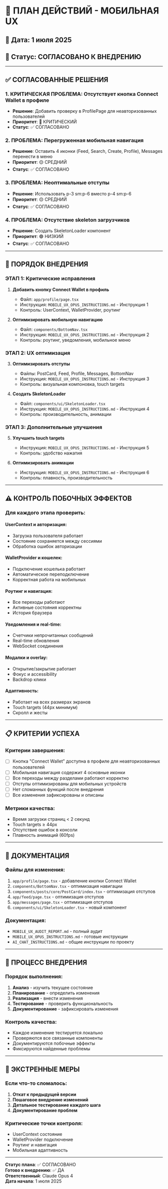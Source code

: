 # 📱 ПЛАН ДЕЙСТВИЙ - МОБИЛЬНАЯ UX

## 📅 Дата: 1 июля 2025
## 🎯 Статус: СОГЛАСОВАНО К ВНЕДРЕНИЮ

---

## ✅ СОГЛАСОВАННЫЕ РЕШЕНИЯ

### **1. КРИТИЧЕСКАЯ ПРОБЛЕМА: Отсутствует кнопка Connect Wallet в профиле**
- **Решение**: Добавить проверку в ProfilePage для неавторизованных пользователей
- **Приоритет**: 🔴 КРИТИЧЕСКИЙ
- **Статус**: ✅ СОГЛАСОВАНО

### **2. ПРОБЛЕМА: Перегруженная мобильная навигация**
- **Решение**: Оставить 4 иконки (Feed, Search, Create, Profile), Messages перенести в меню
- **Приоритет**: 🟡 СРЕДНИЙ
- **Статус**: ✅ СОГЛАСОВАНО

### **3. ПРОБЛЕМА: Неоптимальные отступы**
- **Решение**: Использовать p-3 sm:p-6 вместо p-4 sm:p-6
- **Приоритет**: 🟡 СРЕДНИЙ
- **Статус**: ✅ СОГЛАСОВАНО

### **4. ПРОБЛЕМА: Отсутствие skeleton загрузчиков**
- **Решение**: Создать SkeletonLoader компонент
- **Приоритет**: 🟢 НИЗКИЙ
- **Статус**: ✅ СОГЛАСОВАНО

---

## 🚀 ПОРЯДОК ВНЕДРЕНИЯ

### **ЭТАП 1: Критические исправления**
1. **Добавить кнопку Connect Wallet в профиль**
   - Файл: `app/profile/page.tsx`
   - Инструкция: `MOBILE_UX_OPUS_INSTRUCTIONS.md` - Инструкция 1
   - Контроль: UserContext, WalletProvider, роутинг

2. **Оптимизировать мобильную навигацию**
   - Файл: `components/BottomNav.tsx`
   - Инструкция: `MOBILE_UX_OPUS_INSTRUCTIONS.md` - Инструкция 2
   - Контроль: роутинг, уведомления, мобильное меню

### **ЭТАП 2: UX оптимизация**
3. **Оптимизировать отступы**
   - Файлы: PostCard, Feed, Profile, Messages, BottomNav
   - Инструкция: `MOBILE_UX_OPUS_INSTRUCTIONS.md` - Инструкция 3
   - Контроль: визуальная компоновка, touch targets

4. **Создать SkeletonLoader**
   - Файл: `components/ui/SkeletonLoader.tsx`
   - Инструкция: `MOBILE_UX_OPUS_INSTRUCTIONS.md` - Инструкция 4
   - Контроль: производительность, анимации

### **ЭТАП 3: Дополнительные улучшения**
5. **Улучшить touch targets**
   - Инструкция: `MOBILE_UX_OPUS_INSTRUCTIONS.md` - Инструкция 5
   - Контроль: удобство нажатия

6. **Оптимизировать анимации**
   - Инструкция: `MOBILE_UX_OPUS_INSTRUCTIONS.md` - Инструкция 6
   - Контроль: плавность, производительность

---

## ⚠️ КОНТРОЛЬ ПОБОЧНЫХ ЭФФЕКТОВ

### **Для каждого этапа проверить:**

#### **UserContext и авторизация:**
- Загрузка пользователя работает
- Состояние сохраняется между сессиями
- Обработка ошибок авторизации

#### **WalletProvider и кошелек:**
- Подключение кошелька работает
- Автоматическое переподключение
- Корректная работа на мобильных

#### **Роутинг и навигация:**
- Все переходы работают
- Активные состояния корректны
- История браузера

#### **Уведомления и real-time:**
- Счетчики непрочитанных сообщений
- Real-time обновления
- WebSocket соединения

#### **Модалки и overlay:**
- Открытие/закрытие работает
- Фокус и accessibility
- Backdrop клики

#### **Адаптивность:**
- Работает на всех размерах экранов
- Touch targets (44px минимум)
- Скролл и жесты

---

## 📋 КРИТЕРИИ УСПЕХА

### **Критерии завершения:**
- [ ] Кнопка "Connect Wallet" доступна в профиле для неавторизованных пользователей
- [ ] Мобильная навигация содержит 4 основные иконки
- [ ] Все переходы между разделами работают корректно
- [ ] Отступы оптимизированы для мобильных устройств
- [ ] Нет сломанных функций после внедрения
- [ ] Все изменения зафиксированы и описаны

### **Метрики качества:**
- Время загрузки страниц < 2 секунд
- Touch targets ≥ 44px
- Отсутствие ошибок в консоли
- Плавность анимаций (60fps)

---

## 📝 ДОКУМЕНТАЦИЯ

### **Файлы для изменения:**
1. `app/profile/page.tsx` - добавление кнопки Connect Wallet
2. `components/BottomNav.tsx` - оптимизация навигации
3. `components/posts/core/PostCard/index.tsx` - оптимизация отступов
4. `app/feed/page.tsx` - оптимизация отступов
5. `app/messages/page.tsx` - оптимизация отступов
6. `components/ui/SkeletonLoader.tsx` - новый компонент

### **Документация:**
- `MOBILE_UX_AUDIT_REPORT.md` - полный аудит
- `MOBILE_UX_OPUS_INSTRUCTIONS.md` - готовые инструкции
- `AI_CHAT_INSTRUCTIONS.md` - общие инструкции по проекту

---

## 🔄 ПРОЦЕСС ВНЕДРЕНИЯ

### **Порядок выполнения:**
1. **Анализ** - изучить текущее состояние
2. **Планирование** - определить изменения
3. **Реализация** - внести изменения
4. **Тестирование** - проверить функциональность
5. **Документирование** - зафиксировать изменения

### **Контроль качества:**
- Каждое изменение тестируется локально
- Проверяются все связанные компоненты
- Документируются побочные эффекты
- Фиксируются найденные проблемы

---

## 🚨 ЭКСТРЕННЫЕ МЕРЫ

### **Если что-то сломалось:**
1. **Откат к предыдущей версии**
2. **Пошаговое внедрение изменений**
3. **Детальное тестирование каждого шага**
4. **Документирование проблем**

### **Критические точки контроля:**
- UserContext состояние
- WalletProvider подключение
- Роутинг и навигация
- Мобильная адаптивность

---

**Статус плана**: ✅ СОГЛАСОВАНО  
**Готово к внедрению**: ✅ ДА  
**Ответственный**: Claude Opus 4  
**Дата начала**: 1 июля 2025 
